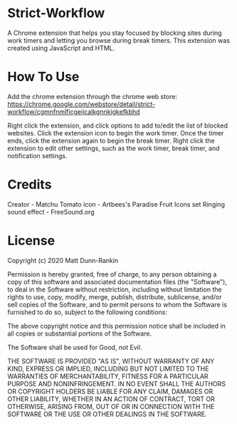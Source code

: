 # Strict-Workflow
A Chrome extension that helps you stay focused by blocking sites during work timers and letting you browse during break timers.
This extension was created using JavaScript and HTML. 

# How To Use
Add the chrome extension through the chrome web store: 
https://chrome.google.com/webstore/detail/strict-workflow/cgmnfnmlficgeijcalkgnnkigkefkbhd

Right click the extension, and click options to add to/edit the list of blocked websites.
Click the extension icon to begin the work timer. 
Once the timer ends, click the extension again to begin the break timer.
Right click the extension to edit other settings, such as the work timer, break timer, and notification settings.

# Credits
Creator - Matchu
Tomato icon - Artbees's Paradise Fruit Icons set
Ringing sound effect - FreeSound.org

# License
Copyright (c) 2020 Matt Dunn-Rankin

Permission is hereby granted, free of charge, to any person obtaining a copy of this software and associated documentation files (the "Software"), to deal in the Software without restriction, including without limitation the rights to use, copy, modify, merge, publish, distribute, sublicense, and/or sell copies of the Software, and to permit persons to whom the Software is furnished to do so, subject to the following conditions:

The above copyright notice and this permission notice shall be included in all copies or substantial portions of the Software.

The Software shall be used for Good, not Evil.

THE SOFTWARE IS PROVIDED "AS IS", WITHOUT WARRANTY OF ANY KIND, EXPRESS OR IMPLIED, INCLUDING BUT NOT LIMITED TO THE WARRANTIES OF MERCHANTABILITY, FITNESS FOR A PARTICULAR PURPOSE AND NONINFRINGEMENT. IN NO EVENT SHALL THE AUTHORS OR COPYRIGHT HOLDERS BE LIABLE FOR ANY CLAIM, DAMAGES OR OTHER LIABILITY, WHETHER IN AN ACTION OF CONTRACT, TORT OR OTHERWISE, ARISING FROM, OUT OF OR IN CONNECTION WITH THE SOFTWARE OR THE USE OR OTHER DEALINGS IN THE SOFTWARE. 
